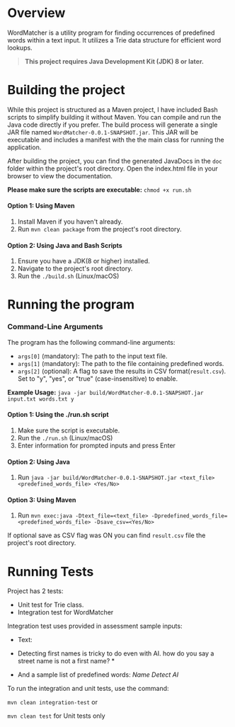 
# Overview


WordMatcher is a utility program for finding occurrences of predefined words within a text input. It utilizes a Trie data structure for efficient word lookups.

>**This project requires Java Development Kit (JDK) 8 or later.**

# Building the project

While this project is structured as a Maven project, I have included Bash scripts to simplify building it without Maven. You can compile and run the Java code directly if you prefer.
The build process will generate a single JAR file named `WordMatcher-0.0.1-SNAPSHOT.jar`. This JAR will be executable and includes a manifest with the the main class for running the application.

After building the project, you can find the generated JavaDocs in the `doc` folder within the project's root directory. Open the index.html file in your browser to view the documentation.

**Please make sure the scripts are executable:** 
   `chmod +x run.sh`

#### Option 1: Using Maven

1. Install Maven if you haven't already.
2. Run `mvn clean package` from the project's root directory.

#### Option 2: Using Java and Bash Scripts

1. Ensure you have a JDK(8 or higher) installed.
2. Navigate to the project's root directory.
3. Run the `./build.sh` (Linux/macOS)


# Running the program

### Command-Line Arguments

The program has the following command-line arguments:

- `args[0]` (mandatory): The path to the input text file.
- `args[1]` (mandatory): The path to the file containing predefined words.
- `args[2]` (optional): A flag to save the results in CSV format(`result.csv`). Set to "y", "yes", or "true" (case-insensitive) to enable.

**Example Usage:**
`java -jar build/WordMatcher-0.0.1-SNAPSHOT.jar input.txt words.txt y`

#### Option 1: Using the ./run.sh script

1. Make sure the script is executable.
2. Run the `./run.sh` (Linux/macOS)
3. Enter information for prompted inputs and press Enter

#### Option 2: Using Java
1. Run  `java -jar build/WordMatcher-0.0.1-SNAPSHOT.jar <text_file> <predefined_words_file> <Yes/No>`

#### Option 3: Using Maven
1. Run `mvn exec:java -Dtext_file=<text_file> -Dpredefined_words_file=<predefined_words_file> -Dsave_csv=<Yes/No>` 

If optional save as CSV flag was ON you can find `result.csv` file the project's root directory.

# Running Tests

Project has 2 tests:
- Unit test for Trie class.
- Integration test for WordMatcher

Integration test uses provided in assessment sample inputs:
- Text:
* Detecting first names is tricky to do even with AI. 
  how do you say a street name is not a first name? *

- And a sample list of predefined words: 
*Name 
Detect 
AI*

To run the integration and unit tests, use the command:

`mvn clean integration-test` or

`mvn clean test` for Unit tests only

